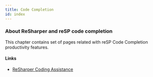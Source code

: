 ```yaml
---
title: Code Completion
id: index
---
```

### About ReSharper and reSP code completion
This chapter contains set of pages related with reSP Code Completion productivity features.

#### Links
- [ReSharper Coding Assistance](https://www.jetbrains.com/resharper/features/coding_assistance.html)

